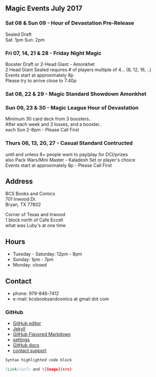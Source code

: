 ## Magic Events July 2017

### Sat 08 & Sun 09 - Hour of Devastation Pre-Release
Sealed Draft   
Sat: 1pm  Sun: 2pm  

### Fri 07, 14, 21 & 28 - Friday Night Magic
Booster Draft or 2-Head Giant - Amonkhet  
2 Head Giant Sealed requires # of players multiple of 4... (8, 12, 16, ..)  
Events start at approximately 8p  
Please try to arrive close to 7:40p  

### Sat 08, 22 & 29 - Magic Standard Showdown Amonkhet

### Sun 09, 23 & 30 - Magic League Hour of Devastation
Minimum 30 card deck from 3 boosters..   
After each week and 3 losses, and a booster..  
each Sun 2-8pm - Please Call First  

### Thurs 06, 13, 20, 27 - Casual Standard Contructed
until and unless 8+ people want to pay/play for DCI/prizes  
also Pack Wars/Mini Master - Kaladesh Set or player's choice  
Events start at approximately 8p - Please Call First  

## Address
BCS Books and Comics  
701 Inwood Dr.  
Bryan, TX 77802  

Corner of Texas and Inwood  
1 block north of Cafe Eccell  
what was Luby's at one time  

## Hours

* Tuesday - Saturday: 12pm - 8pm
* Sunday: 1pm - 7pm
* Monday: closed

## Contact

* phone: 979-846-7412
* e-mail: bcsbooksandcomics at gmail dot com

### GitHub

* [GitHub editor](https://github.com/timesmith/timesmith.github.io/edit/master/index.md)
* [Jekyll](https://jekyllrb.com/)
* [GitHub Flavored Markdown](https://guides.github.com/features/mastering-markdown/)
* [settings](https://github.com/timesmith/timesmith.github.io/settings)
* [GitHub docs](https://help.github.com/categories/github-pages-basics/)
* [contact support](https://github.com/contact)

```markdown
Syntax highlighted code block

[Link](url) and ![Image](src)
```
